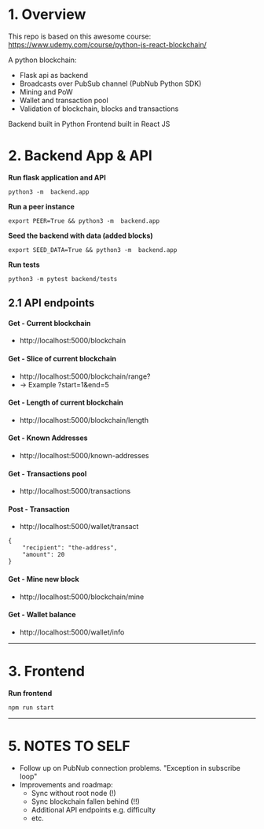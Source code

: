 #  1. Overview
This repo is based on this awesome course:
https://www.udemy.com/course/python-js-react-blockchain/

A python blockchain:
- Flask api as backend
- Broadcasts over PubSub channel (PubNub Python SDK)
- Mining and PoW
- Wallet and transaction pool
- Validation of blockchain, blocks and transactions


Backend built in Python
Frontend built in React JS

# 2. Backend App & API

**Run flask application and API**
```
python3 -m  backend.app
```
 **Run a peer instance**
```
export PEER=True && python3 -m  backend.app
```
 **Seed the backend with data (added blocks)**
```
export SEED_DATA=True && python3 -m  backend.app
```
**Run tests**
```
python3 -m pytest backend/tests
```

## 2.1 API endpoints

#### Get - Current blockchain
- http://localhost:5000/blockchain

#### Get - Slice of current blockchain
- http://localhost:5000/blockchain/range?
- -> Example ?start=1&end=5

#### Get - Length of current blockchain
- http://localhost:5000/blockchain/length

#### Get - Known Addresses
- http://localhost:5000/known-addresses

#### Get - Transactions pool
- http://localhost:5000/transactions

#### Post - Transaction
- http://localhost:5000/wallet/transact

```
{
    "recipient": "the-address",
    "amount": 20
}
```
#### Get - Mine new block
- http://localhost:5000/blockchain/mine

#### Get - Wallet balance
- http://localhost:5000/wallet/info

--------------------------------------------------
# 3. Frontend

**Run frontend**
```
npm run start
```

-------------------------------------------
# 5. NOTES TO SELF
- Follow up on PubNub connection problems. "Exception in subscribe loop"
- Improvements and roadmap:
    - Sync without root node (!)
    - Sync blockchain fallen behind (!!)
    - Additional API endpoints e.g. difficulty
    - etc.
    
 